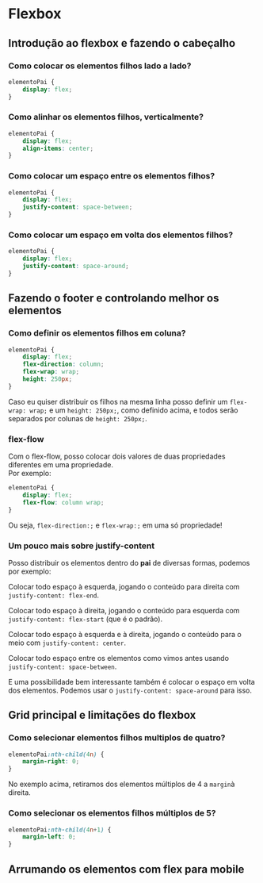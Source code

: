 # Flexbox

## Introdução ao flexbox e fazendo o cabeçalho

### Como colocar os elementos filhos lado a lado?

```css
elementoPai {
    display: flex;
}
```

### Como alinhar os elementos filhos, verticalmente?

```css
elementoPai {
    display: flex;
    align-items: center;
}
```

### Como colocar um espaço entre os elementos filhos?

```css
elementoPai {
    display: flex;
    justify-content: space-between;
}
```
### Como colocar um espaço em volta dos elementos filhos?
```css
elementoPai {
    display: flex;
    justify-content: space-around;
}
```
## Fazendo o footer e controlando melhor os elementos
### Como definir os elementos filhos em coluna?
```css
elementoPai {
    display: flex;
    flex-direction: column;
    flex-wrap: wrap;
    height: 250px; 
}
```
Caso eu quiser distribuir os filhos na mesma linha posso definir um `flex-wrap: wrap;` e um `height: 250px;`, como definido acima, e todos serão separados por colunas de `height: 250px;`.

### flex-flow
Com o flex-flow, posso colocar dois valores de duas propriedades diferentes em uma propriedade.  
Por exemplo:
```css
elementoPai {
    display: flex;
    flex-flow: column wrap;
}
```
Ou seja, `flex-direction:;` e `flex-wrap:;` em uma só propriedade!

### Um pouco mais sobre justify-content

Posso distribuir os elementos dentro do **pai** de diversas formas, podemos por exemplo:

Colocar todo espaço à esquerda, jogando o conteúdo para direita com `justify-content: flex-end`.

Colocar todo espaço à direita, jogando o conteúdo para esquerda com `justify-content: flex-start` (que é o padrão).

Colocar todo espaço à esquerda e à direita, jogando o conteúdo para o meio com `justify-content: center`.

Colocar todo espaço entre os elementos como vimos antes usando `justify-content: space-between`.

E uma possibilidade bem interessante também é colocar o espaço em volta dos elementos. Podemos usar o `justify-content: space-around` para isso.

## Grid principal e limitações do flexbox

### Como selecionar elementos filhos multiplos de quatro?
```css
elementoPai:nth-child(4n) {
    margin-right: 0;
}
```
No exemplo acima, retiramos dos elementos múltiplos de 4 a `margin`à direita.
### Como selecionar os elementos filhos múltiplos de 5?
```css
elementoPai:nth-child(4n+1) {
    margin-left: 0;
}
```
## Arrumando os elementos com flex para mobile

